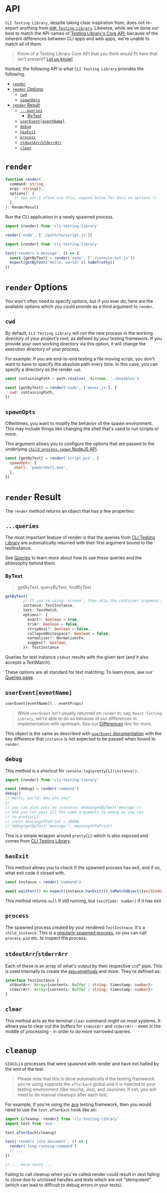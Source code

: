 # API

`CLI Testing Library`, despite taking clear inspiration from, does not re-export
anything from
[`DOM Testing Library`](https://testing-library.com/docs/dom-testing-library/).
Likewise, while we've done our best to match the API names of
[Testing Library's Core API](https://testing-library.com/docs/), because of the
inherent differences between CLI apps and web apps, we're unable to match all of
them.

> Know of a Testing Library Core API that you think would fit here that isn't
> present?
> [Let us know!](https://github.com/crutchcorn/cli-testing-library/issues)

Instead, the following API is what `CLI Testing Library` provides the following.

<!-- START doctoc generated TOC please keep comment here to allow auto update -->
<!-- DON'T EDIT THIS SECTION, INSTEAD RE-RUN doctoc TO UPDATE -->

- [`render`](#render)
- [`render` Options](#render-options)
  - [`cwd`](#cwd)
  - [`spawnOpts`](#spawnopts)
- [`render` Result](#render-result)
  - [`...queries`](#queries)
    - [ByText](#bytext)
  - [`userEvent[eventName]`](#usereventeventname)
  - [`debug`](#debug)
  - [`hasExit`](#hasexit)
  - [`process`](#process)
  - [`stdoutArr`/`stderrArr`](#stdoutarrstderrarr)
  - [`clear`](#clear)

<!-- END doctoc generated TOC please keep comment here to allow auto update -->

# `render`

```typescript
function render(
  command: string,
  args: string[],
  options?: {
    /* You won't often use this, expand below for docs on options */
  },
): RenderResult
```

Run the CLI application in a newly spawned process.

```javascript
import {render} from 'cli-testing-library'

render('node', ['./path/to/script.js'])
```

```javascript
import {render} from 'cli-testing-library'

test('renders a message', () => {
  const {getByText} = render('node', ['./console-out.js'])
  expect(getByText('Hello, world!')).toBeTruthy()
})
```

# `render` Options

You won't often need to specify options, but if you ever do, here are the
available options which you could provide as a third argument to `render`.

## `cwd`

By default, `CLI Testing Library` will run the new process in the working
directory of your project's root, as defined by your testing framework. If you
provide your own working directory via this option, it will change the execution
directory of your process.

For example: If you are end-to-end testing a file moving script, you don't want
to have to specify the absolute path every time. In this case, you can specify a
directory as the render `cwd`.

```javascript
const containingPath = path.resolve(__dirname, './movables')

const {getByText} = render('node', ['mover.js'], {
  cwd: containingPath,
})
```

## `spawnOpts`

Oftentimes, you want to modify the behavior of the spawn environment. This may
include things like changing the shell that's used to run scripts or more.

This argument allows you to configure the options that are passed to the
underlying
[`child_process.spawn` NodeJS API](https://nodejs.org/api/child_process.html#child_processspawncommand-args-options).

```javascript
const {getByText} = render('script.ps1', {
  spawnOpts: {
    shell: 'powershell.exe',
  },
})
```

# `render` Result

The `render` method returns an object that has a few properties:

## `...queries`

The most important feature of render is that the queries from
[CLI Testing Library](https://github.com/crutchcorn/cli-testing-library) are
automatically returned with their first argument bound to the testInstance.

See [Queries](./queries.md) to learn more about how to use these queries and the
philosophy behind them.

### ByText

> getByText, queryByText, findByText

```typescript
getByText(
        // If you're using `screen`, then skip the container argument:
        instance: TestInstance,
        text: TextMatch,
        options?: {
          exact?: boolean = true,
          trim?: boolean = false,
          stripAnsi?: boolean = false,
          collapseWhitespace?: boolean = false,
          normalizer?: NormalizerFn,
          suggest?: boolean,
        }): TestInstance
```

Queries for test instance `stdout` results with the given text (and it also
accepts a TextMatch).

These options are all standard for text matching. To learn more, see our
[Queries page](./queries.md).

## `userEvent[eventName]`

```javascript
userEvent[eventName](...eventProps)
```

> While `userEvent` isn't usually returned on `render` in, say,
> `React Testing Library`, we're able to do so because of our differences in
> implementation with upstream. See our [Differences](./differences.md) doc for
> more.

This object is the same as described with
[`userEvent` documentation](./user-event.md) with the key difference that
`instance` is not expected to be passed when bound to `render`.

## `debug`

This method is a shortcut for `console.log(prettyCLI(instance)).`

```javascript
import {render} from 'cli-testing-library'

const {debug} = render('command')
debug()
// Hello, world! How are you?
//
// you can also pass an instance: debug(getByText('message'))
// and you can pass all the same arguments to debug as you can
// to prettyCLI:
// const maxLengthToPrint = 10000
// debug(getByText('message'), maxLengthToPrint)
```

This is a simple wrapper around `prettyCLI` which is also exposed and comes from
[CLI Testing Library](./debug.md).

## `hasExit`

This method allows you to check if the spawned process has exit, and if so, what
exit code it closed with.

```javascript
const instance = render('command')

await waitFor(() => expect(instance.hasExit()).toMatchObject({exitCode: 1}))
```

This method returns `null` if still running, but `{exitCode: number}` if it has
exit

## `process`

The spawned process created by your rendered `TestInstnace`. It's a
`child_instance`. This is a
[regularly spawned process](https://nodejs.org/api/child_process.html#child_processspawncommand-args-options),
so you can call `process.pid` etc. to inspect the process.

## `stdoutArr`/`stderrArr`

Each of these is an array of what's output by their respective `std`\* pipe.
This is used internally to create the [`debug`methods](./debug.md) and more.
They're defined as:

```typescript
interface TestInstance {
  stdoutArr: Array<{contents: Buffer | string; timestamp: number}>
  stderrArr: Array<{contents: Buffer | string; timestamp: number}>
}
```

## `clear`

This method acts as the terminal `clear` command might on most systems. It
allows you to clear out the buffers for `stdoutArr` and `stderrArr` - even in
the middle of processing - in order to do more narrowed queries.

# `cleanup`

`SIGKILL`s processes that were spawned with render and have not halted by the
end of the test.

> Please note that this is done automatically if the testing framework you're
> using supports the `afterEach` global and it is injected to your testing
> environment (like mocha, Jest, and Jasmine). If not, you will need to do
> manual cleanups after each test.

For example, if you're using the [ava](https://github.com/avajs/ava) testing
framework, then you would need to use the `test.afterEach` hook like so:

```javascript
import {cleanup, render} from 'cli-testing-library'
import test from 'ava'

test.afterEach(cleanup)

test('renders into document', () => {
  render('long-running-command')
  // ...
})

// ... more tests ...
```

Failing to call cleanup when you've called render could result in Jest failing
to close due to unclosed handles and tests which are not "idempotent" (which can
lead to difficult to debug errors in your tests).
